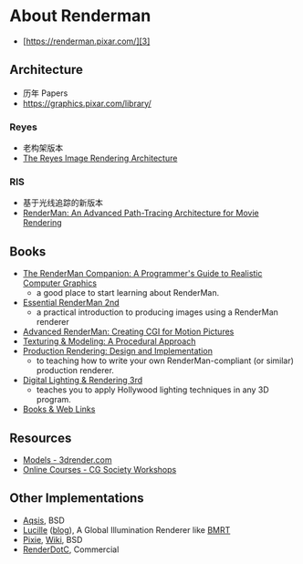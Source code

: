 # About Renderman

* [https://renderman.pixar.com/][3]


## Architecture

* 历年 Papers
* https://graphics.pixar.com/library/

### Reyes

* 老构架版本
* [The Reyes Image Rendering Architecture][1]

### RIS

* 基于光线追踪的新版本
* [RenderMan: An Advanced Path-Tracing Architecture for Movie Rendering][2]


## Books

* [The RenderMan Companion: A Programmer's Guide to Realistic Computer Graphics][9]
  * a good place to start learning about RenderMan.
* [Essential RenderMan 2nd][10]
  * a practical introduction to producing images using a RenderMan renderer
* [Advanced RenderMan: Creating CGI for Motion Pictures][12]
* [Texturing & Modeling: A Procedural Approach][13]
* [Production Rendering: Design and Implementation][8]
  * to teaching how to write your own RenderMan-compliant (or similar) production renderer.
* [Digital Lighting & Rendering 3rd][15]
  * teaches you to apply Hollywood lighting techniques in any 3D program.
* [Books & Web Links][11]


## Resources

* [Models - 3drender.com][14]
* [Online Courses - CG Society Workshops][16]


## Other Implementations

* [Aqsis][4], BSD
* [Lucille][17] ([blog][18]), A Global Illumination Renderer like [BMRT][19]
* [Pixie][6], [Wiki][7], BSD
* [RenderDotC][5], Commercial


[1]:https://graphics.pixar.com/library/Reyes/
[2]:https://graphics.pixar.com/library/RendermanTog2018/
[3]:https://renderman.pixar.com/
[4]:http://www.aqsis.org/
[5]:http://www.dotcsw.com/rdc.html
[6]:https://sourceforge.net/projects/pixie/
[7]:https://web.archive.org/web/20080702222110/http://www.renderpixie.com/pixiewiki/Main_Page
[8]:https://www.amazon.com/exec/obidos/ASIN/1852338210/
[9]:https://www.amazon.com/exec/obidos/ASIN/0201508680/
[10]:https://www.amazon.com/Essential-RenderMan-C2-AE-Ian-Stephenson-dp-1846283442/dp/1846283442/
[11]:http://www.dotcsw.com/links.html
[12]:https://www.amazon.com/exec/obidos/ASIN/1558606181/
[13]:https://www.amazon.com/exec/obidos/ASIN/1558608486/
[14]:http://3drender.com/challenges/index.htm
[15]:http://3drender.com/light/index.html
[16]:https://cgsociety.org/workshops
[17]:https://github.com/syoyo/lucille
[18]:http://lucille.sourceforge.net/blog/
[19]:https://icg.gwu.edu/sites/g/files/zaxdzs1481/f/downloads/Gritz1997.pdf
